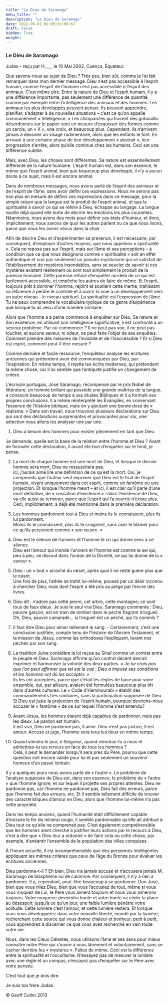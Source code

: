 ```yaml
---
title: "Le Dieu de Saramago"
menu_title: ""
description: "Le Dieu de Saramago"
date: 2022-06-01 06:00:01+00:67
draft: False
hidden: True
weight:
---
```

### Le Dieu de Saramago

Judas - reçu par H____ le 10 Mai 2002, Cuenca, Équateur.

Que savons-nous au sujet de Dieu ? Très peu, bien sûr, comme je l’ai fait remarquer dans mon dernier message. Dieu n’est pas accessible à l’esprit humain, comme l’esprit de l’homme n’est pas accessible à l’esprit des animaux. C’est même pire. Entre la nature de Dieu et l’esprit humain, il y a une différence importante, pas seulement une différence de quantité, comme par exemple entre l’intelligence des animaux et des hommes. Les animaux les plus développés peuvent penser. Ils peuvent apprendre, planifier, s’adapter à de nouvelles situations – c’est ce qu’on appelle communément « Intelligence. » Les chimpanzés qui tracent des gribouillis désordonnés sur le papier sont en mesure d’esquisser des formes comme un cercle, un « X », une croix, et beaucoup plus. Cependant, ils n’arrivent jamais à dessiner un visage rudimentaire, alors que les enfants le font. En arrivant à une certaine phase de leur développement « abstrait », leur progression s’arrête, alors qu’elle continue chez les humains. Ceci est une différence subtile.

Mais, avec Dieu, les choses sont différentes. Sa nature est essentiellement différente de la nature humaine. L’esprit humain est, dans son essence, le même que l’esprit animal, bien que beaucoup plus développé, il n’y a aucun doute à ce sujet, mais il est encore animal.

Dans de nombreux messages, nous avons parlé de l’esprit des animaux et de l’esprit de l’âme, sans avoir défini ces expressions. Nous ne serons pas non plus en mesure de définir ces expressions dans ce message, pour la simple raison que la langue est le produit de l’esprit animal, et que  la spiritualité à savoir ce qui se réfère à Dieu, échappe au langage. La langue vacille déjà quand elle tente de décrire les émotions les plus courantes. Néanmoins, nous avons des mots pour définir ces états d’humeur, et donc, implicitement, nous savons de quoi les autres parlent ou ce que nous lisons, parce que nous les avons vécus dans la chair.

Afin de décrire Dieu et d’expérimenter sa présence, il est nécessaire, par conséquent, d’employer d’autres moyens, que nous appelons « spiritualité ». Cela ne repose pas sur l’esprit, mais sur l’âme et ses perceptions – à condition que ce que nous désignons comme « spiritualité » soit en effet authentique et non pas seulement un pseudo-mysticisme qui se satisfait de l’établissement de mystères insondables, sans se soucier de savoir si ces mystères existent réellement ou sont tout simplement le produit de la paresse humaine. Cette paresse refuse d’enquêter au-delà de ce qui est facilement accessible, et empêche les autres de faire de même. Et l’esprit, toujours prêt à dominer l’homme, rejoint et soutient cette inertie, trahissant sa réticence à perdre le contrôle et à ouvrir la voie à un développement vers un autre niveau – le niveau spirituel. La spiritualité est l’expression de l’âme. Tu ne peux comprendre le vocabulaire typique de ce genre d’expérience que lorsque tu as vécu d’une manière similaire.

Alors que l’homme a à peine commencé à enquêter sur Dieu, Sa nature et Son existence, en utilisant son intelligence significative, il est confronté à un sérieux problème. Par où commencer ? Il ne peut pas voir, il ne peut pas toucher, et aucune saveur, ni odeur, ne peut faire l’objet de ses enquêtes. Comment prendre des mesures de l’invisible et de l’inaccessible ? Et si Dieu est esprit, comment peut-Il être mesuré ?

Comme dernière et facile ressource, l’enquêteur analyse les écritures anciennes qui prétendent avoir été communiquées par Dieu, par l’inspiration. En même temps, il rejette les écrits modernes, qui prétendent la même chose, car il lui semble que l’antiquité justifie un changement de critère.

L’écrivain portugais, José Saramago, récompensé par le prix Nobel de littérature, un homme brillant qui possède une grande maîtrise de la langue, a consacré beaucoup de temps à ses études Bibliques et il a formulé ses propres conclusions. Il a même réinterprété les Évangiles, en conservant l’essence de l’histoire biblique, mais en y ajoutant une bonne dose de « réalisme. » Dans son travail, nous trouvons plusieurs déclarations sur Dieu qui sont des déclarations surprenantes et provocantes pour sûr, une sélection nous allons les analyser une par une.

1. Dieu a besoin des hommes pour exister pleinement en tant que Dieu.  
  
  Je demande, quelle est la base de la relation entre l’homme et Dieu ? Avant de formuler cette déclaration, il aurait été bon d’enquêter sur le fond, je pense.

2. La mort de chaque homme est une mort de Dieu, et lorsque le dernier homme sera mort, Dieu ne ressuscitera pas.  
  Ici, j’aurais aimé lire une définition de ce qu’est la mort. Oui, je comprends que l’auteur veut exprimer que Dieu est le fruit de l’esprit humain, vivant uniquement dans cet esprit, comme un fantôme ou une projection. Et lorsque l’homme meurt – et ici, il est clair qu’il parle d’une mort définitive, de « cessation d’existence » –alors l’existence de Dieu, va elle aussi se terminer, parce que l’esprit qui l’a nourrie n’existe plus. Ceci, implicitement, a déjà été mentionné dans la première déclaration.

3. Les hommes pardonnent tout à Dieu et moins ils le connaissent, plus ils lui pardonnent.  
  Moins ils le connaissent, plus ils le craignent, sans oser le blâmer pour ce qu’ils perçoivent comme « son œuvre. »

4. Dieu est le silence de l’univers et l’homme le cri qui donne sens à ce silence.  
  Dieu est l’amour qui inonde l’univers et l’homme est comme le sel qui, peu à peu, se dissout dans l’océan de la Divinité, ce qui lui donne de la « saveur ».

5. Dieu : un « tout » arraché du néant, après quoi il ne reste guère plus que le néant.  
  Une fois de plus, l’athée se trahit lui-même, poussé par un désir inconnu à chercher Dieu, mais dont l’esprit a été pris au piège par l’encre des livres.

6. Dieu dit : n’adore pas cette pierre, cet arbre, cette montagne; ce sont tous de faux dieux. Je suis le seul vrai Dieu. Saramago commente : Dieu, pauvre garçon, est en train de tomber dans le péché flagrant d’orgueil.  
  Oh, Dieu, pauvre camarade… si l’orgueil est un péché, qui l’a commis ?

7. Il faut être Dieu pour aimer tellement le sang. - Certainement, c’est une conclusion justifiée, compte tenu de l’histoire de l’Ancien Testament, et la mission de Jésus, comme les orthodoxes l’expliquent, lavant nos péchés par son sang.

8. La tradition Juive considère la loi reçue au Sinaï comme un contrat entre le peuple et Dieu. Saramago affirme qu’un contrat décent devrait exprimer et harmoniser la volonté des deux parties. *« Je ne crois pas que l’on peut affirmer que tel est le cas : Dieu a imposé ses conditions et les hommes ont dû les accepter. »*  
  Ils les ont acceptées, parce que c’était les règles de base pour vivre ensemble, qui, par ailleurs, avaient été formulées beaucoup plus tôt dans d’autres cultures. Le « Code d’Hammourabi » établit des commandements très similaires, sans la participation supposée de Dieu. Si Dieu est juste la projection de l’esprit humain, pourquoi devrions-nous accuser le « fantôme » de ce sur lequel l’homme s’est entendu?

9. Avant Jésus, les hommes étaient déjà capables de pardonner, mais pas les dieux. Le pardon est humain.  
  Il est vrai, Dieu ne pardonne pas, Il aime. Dieu n’est pas justice, Il est amour. Accusé et juge, l’homme sera tous les deux en même temps.

10. Quand viendra le jour, ô Seigneur, quand viendras-tu à nous et admettras-tu tes erreurs en face de tous les hommes ?  
  Cela, il peut le demander lorsqu’il sera près du Père, pourvu que cette question soit encore valide pour lui et pas seulement un souvenir honteux d’un passé lointain.

Il y a quelques jours nous avons parlé de « l’autre ». Le problème de l’analyse supposée de Dieu est, dans son essence, le problème de « l’autre » que l’homme ignore, et sur lequel il projette ses propres attentes. Dieu ne pardonne pas, car l’homme ne pardonne pas, Dieu fait des erreurs, parce que l’homme fait des erreurs, etc. Et il semble tellement difficile de trouver des caractéristiques d’amour en Dieu, alors que l’homme lui-même n’a pas cette propriété.

Dans les temps anciens, quand l’humanité était difficilement capable d’extraire le fer du minerai rouge, il semble pardonnable qu’elle ait attribué à Dieu tout ce qu’elle ne comprenait pas. C’est également compréhensible que les hommes aient cherché à justifier leurs actions par le recours à Dieu, c’est à dire que « Dieu leur a ordonné » de faire cela ou cette chose, par exemple, d’anéantir l’ensemble de la population des villes conquises.

À l’heure actuelle, il est incompréhensible que des personnes intelligentes appliquent les mêmes critères que ceux de l’âge du Bronze pour évaluer les écritures anciennes.

Dieu pardonne-t-Il ? Eh bien, Dieu n’a jamais accusé et n’accusera jamais M. Saramago de blasphème ou de calomnie. Par conséquent, il n’y a rien à pardonner. Il a, cependant, peut-être beaucoup à se pardonner. Don José, bien que vous niiez Dieu, bien que vous l’accusiez de tout, même si vous vous moquez de Lui, le Père vous aimera toujours et nous vous aimerons toujours. Votre moquerie deviendra honte et votre honte va céder la place au désespoir, jusqu’à ce qu’un jour, une faible lumière pénètre votre solitude. Cette lumière c’est l’amour, et cette lumière restera. Et lorsque vous vous développerez dans votre nouvelle liberté, inondé par la lumière, recherchant cette source qui vous donne chaleur et bonheur, petit à petit, vous apprendrez à discerner ce que vous avez recherché en vain toute votre vie.

Nous, dans les Cieux Célestes, nous utilisons l’âme et ses sens pour mieux connaître notre Père qui s’ouvre à nous librement et volontairement, sans se cacher derrière les « mystères ». Faites de même. Ceci est la différence entre la spiritualité et l’occultisme. N’essayez pas de mesurer la lumière avec une règle et un compas; n’essayez pas d’enquêter sur le Père avec votre pensée.

C’est tout que je dois dire.

Je suis ton frère Judas.

© Geoff Cutler 2013
